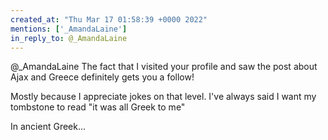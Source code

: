 ```yaml
---
created_at: "Thu Mar 17 01:58:39 +0000 2022"
mentions: ['_AmandaLaine']
in_reply_to: @_AmandaLaine
---
```


@_AmandaLaine The fact that I visited your profile and saw the post about Ajax and Greece definitely gets you a follow! 

Mostly because I appreciate  jokes on that level. I've always said I want my tombstone to read "it was all Greek to me"

In ancient Greek...